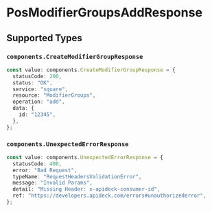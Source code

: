 # PosModifierGroupsAddResponse


## Supported Types

### `components.CreateModifierGroupResponse`

```typescript
const value: components.CreateModifierGroupResponse = {
  statusCode: 200,
  status: "OK",
  service: "square",
  resource: "ModifierGroups",
  operation: "add",
  data: {
    id: "12345",
  },
};
```

### `components.UnexpectedErrorResponse`

```typescript
const value: components.UnexpectedErrorResponse = {
  statusCode: 400,
  error: "Bad Request",
  typeName: "RequestHeadersValidationError",
  message: "Invalid Params",
  detail: "Missing Header: x-apideck-consumer-id",
  ref: "https://developers.apideck.com/errors#unauthorizederror",
};
```

